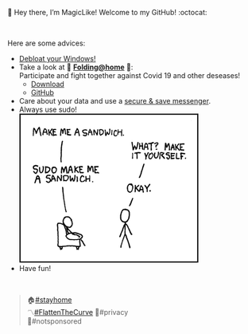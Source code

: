 :wave: Hey there, I’m MagicLike! Welcome to my GitHub! :octocat:

<br>

Here are some advices:
* [Debloat your Windows!](https://github.com/MagicLike/Debloat-Windows-10)
* Take a look at  🧬 **[Folding@home](https://foldingathome.org/)**  🧬: <br>
Participate and fight together against Covid 19 and other deseases!
  * [Download](https://www.foldingathome.org/download)
  * [GitHub](https://github.com/FoldingAtHome)
* Care about your data and use a [secure & save messenger](https://github.com/MagicLike/secure-messaging/).
* Always use sudo! <br>
  ![Sudo-Sandwich](/images/sandwich.png)
  <!---
    Credits: https://xkcd.com/149/
  --->
* Have fun!

<br>

>  🏠[#stayhome](https://stayhomecampaign.org/) <br>
> 〽️[#FlattenTheCurve](https://www.flattenthecurve.com/)
> :closed_lock_with_key:#privacy <br>
> :no_entry_sign:#notsponsored <br>

<!---
MagicLike/MagicLike is a ✨ special ✨ repository because its `README.md` (this file) appears on your GitHub profile.
You can click the Preview link to take a look at your changes.
--->
